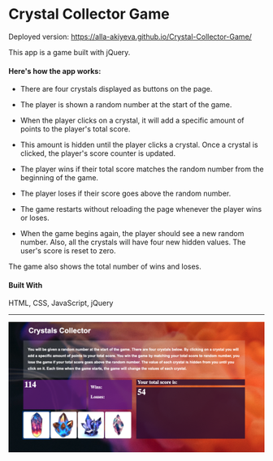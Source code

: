 # Crystal Collector Game

Deployed version: https://alla-akiyeva.github.io/Crystal-Collector-Game/

This app is a game built with jQuery.  

#### Here's how the app works:

* There are four crystals displayed as buttons on the page.

* The player is shown a random number at the start of the game.

* When the player clicks on a crystal, it will add a specific amount of points to the player's total score.

* This amount is hidden until the player clicks a crystal.
Once a crystal is clicked, the player's score counter is updated.

* The player wins if their total score matches the random number from the beginning of the game.

* The player loses if their score goes above the random number.

* The game restarts without reloading the page whenever the player wins or loses.

* When the game begins again, the player should see a new random number. Also, all the crystals will have four new hidden values. The user's score is reset to zero.

The game also shows the total number of wins and loses. 

#### Built With

HTML, CSS, JavaScript, jQuery

________________________


![Crystals Game](/assets/images/CrystalScreen.png)

